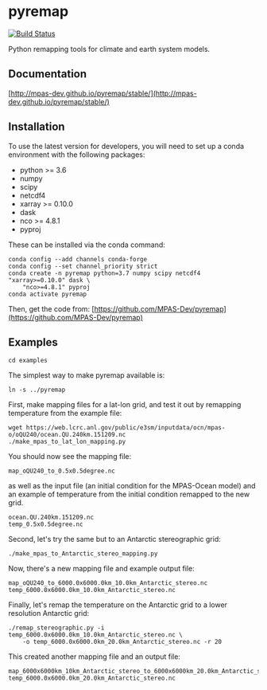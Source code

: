 # pyremap

[![Build Status](https://dev.azure.com/MPAS-Dev/pyremap%20testing/_apis/build/status/MPAS-Dev.pyremap?branchName=master)](https://dev.azure.com/MPAS-Dev/pyremap%20testing/_build/latest?definitionId=1&branchName=master)

Python remapping tools for climate and earth system models.

## Documentation

[http://mpas-dev.github.io/pyremap/stable/](http://mpas-dev.github.io/pyremap/stable/)

## Installation

To use the latest version for developers, you will need to set up a conda
environment with the following packages:

 * python >= 3.6
 * numpy
 * scipy
 * netcdf4
 * xarray >= 0.10.0
 * dask
 * nco >= 4.8.1
 * pyproj

These can be installed via the conda command:
```
conda config --add channels conda-forge
conda config --set channel_priority strict
conda create -n pyremap python=3.7 numpy scipy netcdf4 "xarray>=0.10.0" dask \
    "nco>=4.8.1" pyproj
conda activate pyremap
```

Then, get the code from:
[https://github.com/MPAS-Dev/pyremap](https://github.com/MPAS-Dev/pyremap)


## Examples

```
cd examples
```
The simplest way to make pyremap available is:
```
ln -s ../pyremap
```
First, make mapping files for a lat-lon grid, and test it out by remapping
temperature from the example file:
```
wget https://web.lcrc.anl.gov/public/e3sm/inputdata/ocn/mpas-o/oQU240/ocean.QU.240km.151209.nc
./make_mpas_to_lat_lon_mapping.py
```
You should now see the mapping file:
```
map_oQU240_to_0.5x0.5degree.nc
```
as well as the input file (an initial condition for the MPAS-Ocean model) and
an example of temperature from the initial condition remapped to the new grid.
```
ocean.QU.240km.151209.nc
temp_0.5x0.5degree.nc
```

Second, let's try the same but to an Antarctic stereographic grid:
```
./make_mpas_to_Antarctic_stereo_mapping.py
```
Now, there's a new mapping file and example output file:
```
map_oQU240_to_6000.0x6000.0km_10.0km_Antarctic_stereo.nc
temp_6000.0x6000.0km_10.0km_Antarctic_stereo.nc
```

Finally, let's remap the temperature on the Antarctic grid to a lower
resolution Antarctic grid:
```
./remap_stereographic.py -i temp_6000.0x6000.0km_10.0km_Antarctic_stereo.nc \
    -o temp_6000.0x6000.0km_20.0km_Antarctic_stereo.nc -r 20
```
This created another mapping file and an output file:
```
map_6000x6000km_10km_Antarctic_stereo_to_6000x6000km_20.0km_Antarctic_stereo.nc
temp_6000.0x6000.0km_20.0km_Antarctic_stereo.nc
```
